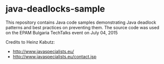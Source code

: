 # java-deadlocks-sample
This repository contains Java code samples demonstrating Java deadlock patterns and best practices on preventing them. The source code was used on the EPAM Bulgaria TechTalks event on July 04, 2015

Credits to Heinz Kabutz:
* http://www.javaspecialists.eu/
* http://www.javaspecialists.eu/contact.jsp
